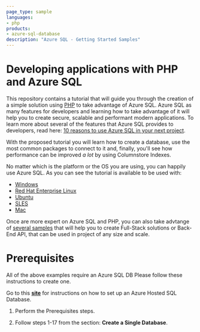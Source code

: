 ```yaml
---
page_type: sample
languages:
- php
products:
- azure-sql-database	
description: "Azure SQL - Getting Started Samples"
---
```


# Developing applications with PHP and Azure SQL 


This repository contains a tutorial that will guide you through the creation of a simple solution using [PHP](https://www.php.net/) to take advantage of Azure SQL. Azure SQL as many features for developers and learning how to take advantage of it will help you to create secure, scalable and performant modern applications. To learn more about several of the features that Azure SQL provides to developers, read here: [10 reasons to use Azure SQL in your next project](https://devblogs.microsoft.com/azure-sql/10-reasons-to-use-azure-sql-in-your-next-project/).

With the proposed tutorial you will learn how to create a database, use the most common packages to connect to it and, finally, you'll see how performance can be improved *a lot* by using Columnstore Indexes.

No matter which is the platform or the OS you are using, you can happily use Azure SQL. As you can see the tutorial is available to be used with:

- [Windows](https://github.com/Azure-Samples/AzureSqlGettingStartedSamples/tree/master/php/Windows)
- [Red Hat Enterprise Linux](https://github.com/Azure-Samples/AzureSqlGettingStartedSamples/blob/master/php/Unix-based/RHEL.md)
- [Ubuntu](https://github.com/Azure-Samples/AzureSqlGettingStartedSamples/blob/master/php/Unix-based/Ubuntu.md)
- [SLES](https://github.com/Azure-Samples/AzureSqlGettingStartedSamples/blob/master/php/Unix-based/SLES.md)
- [Mac](https://github.com/Azure-Samples/AzureSqlGettingStartedSamples/blob/master/php/Unix-based/Ubuntu.md)

Once are more expert on Azure SQL and PHP, you can also take advtange of [several samples](https://docs.microsoft.com/en-us/samples/browse/?expanded=dotnet&products=azure-sql-database&languages=php) that will help you to create Full-Stack solutions or Back-End API, that can be used in project of any size and scale.

# Prerequisites

All of the above examples require an Azure SQL DB  Please follow these instructions to create one.

Go to this [**site**](https://docs.microsoft.com/en-us/azure/sql-database/sql-database-single-database-get-started?tabs=azure-portal) for instructions on how to set up an Azure Hosted SQL Database.

1.  Perform the Prerequisites steps.

2. Follow steps 1-17 from the section: **Create a Single Database**.
